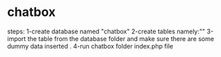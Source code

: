 # chatbox
steps:
1-create database named "chatbox"
2-create tables namely:""
3-import the table from the database folder and make sure there are some dummy data inserted .
4-run chatbox folder index.php file
